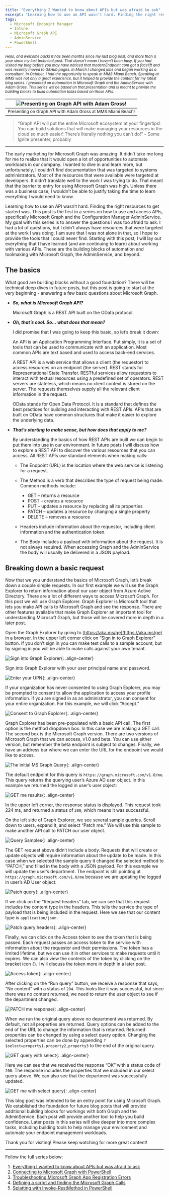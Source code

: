 ```yaml
---
title: "Everything I Wanted to know about APIs but was afraid to ask"
excerpt: "Learning how to use an API wasn’t hard. Finding the right resources to get started was. This post is the first in a series on how to use and access APIs, specifically Microsoft Graph and the Configuration Manager AdminService. "
tags:
  - Microsoft Endpoint Manager
  - Intune
  - Microsoft Graph API
  - AdminService
  - PowerShell
---
```


_<small>Hello, and welcome back! It has been months since my last blog post, and more than a year since my last technical post. That doesn’t mean I haven’t been busy. If you had visited my blog before you may have noticed that modernEndpoint.com got a facelift and was recently moved to GitHub pages. In March I changed jobs and began working as a consultant. In October, I had the opportunity to speak at MMS Miami Beach. Speaking at MMS was not only a great experience, but it helped to provide the content for my latest blog series. I presented on automation in Microsoft Graph and the AdminService with Adam Gross. This series will be based on that presentation and is meant to provide the building blocks to build automation tasks based on those APIs.</small>_

| ![Presenting on Graph API with Adam Gross!](https://managedblog.github.io/managed/assets/images/21.11.17/000AdamG.png) |
|:--:|
| <small>Presenting on Graph API with Adam Gross at MMS Miami Beach!</small>|

>“Graph API will put the entire Microsoft ecosystem at your fingertips! You can build solutions that will make managing your resources in the cloud so much easier! There’s literally nothing you can’t do!” – Some Ignite presenter, probably

____

The early marketing for Microsoft Graph was amazing. It didn’t take me long for me to realize that it would open a lot of opportunities to automate workloads in our company. I wanted to dive in and learn more, but unfortunately, I couldn’t find documentation that was targeted to systems administrators. Most of the resources that were available were targeted at developers. It didn’t translate well to the work I was trying to do. That meant that the barrier to entry for using Microsoft Graph was high. Unless there was a business case, I wouldn’t be able to justify taking the time to learn everything I would need to know. 

Learning how to use an API wasn’t hard. Finding the right resources to get started was. This post is the first in a series on how to use and access APIs, specifically Microsoft Graph and the Configuration Manager AdminService. My goal with this series is to answer the questions I was too afraid to ask. I had a lot of questions, but I didn’t always have resources that were targeted at the work I was doing. I am sure that I was not alone in that, so I hope to provide the tools that I could never find. Starting with this post, I will lay out everything that I have learned (and am continuing to learn) about working with various APIs. These are the building blocks of automation and toolmaking with Microsoft Graph, the AdminService, and beyond. 

The basics
----

What good are building blocks without a good foundation? There will be technical deep dives in future posts, but this post is going to start at the very beginning - answering a few basic questions about Microsoft Graph.

- _**So, what is Microsoft Graph API?**_

    Microsoft Graph is a REST API built on the OData protocol.

- _**Oh, that’s cool. So… what does that mean?**_

    I did promise that I was going to keep this basic, so let’s break it down:

    An API is an Application Programming Interface. Put simply, it is a set of tools that can be used to communicate with an application. Most common APIs are text based and used to access back-end services.

    A REST API is a web service that allows a client (the requestor) to access resources on an endpoint (the server). REST stands for Representational State Transfer. RESTful services allow requestors to interact with textual resources using a predefined set of operators. REST servers are stateless, which means no client context is stored on the server. The requests themselves supply all the relevant client information in the request.

    OData stands for Open Data Protocol. It is a standard that defines the best practices for building and interacting with REST APIs. APIs that are built on OData have common structures that make it easier to explore the underlying data.

- _**That’s starting to make sense, but how does that apply to me?**_

    By understanding the basics of how REST APIs are built we can begin to put them into use in our environment. In future posts I will discuss how to explore a REST API to discover the various resources that you can access. All REST APIs use standard elements when making calls:

    - The Endpoint (URL) is the location where the web service is listening for a request.
    - The Method is a verb that describes the type of request being made. Common methods include:

        - GET – returns a resource
        - POST – creates a resource
        - PUT – updates a resource by replacing all its properties
        - PATCH – updates a resource by changing a single property
        - DELETE – removes a resource

    - Headers include information about the requestor, including client information and the authentication token.
    - The Body includes a payload with information about the request. It is not always required. When accessing Graph and the AdminService the body will usually be delivered in a JSON payload.

Breaking down a basic request
----

Now that we you understand the basics of Microsoft Graph, let’s break down a couple simple requests. In our first example we will use the Graph Explorer to return information about our user object from Azure Active Directory. There are a lot of different ways to access Microsoft Graph. For this post we will use Graph Explorer. Graph Explorer is Microsoft tool that lets you make API calls to Microsoft Graph and see the response. There are other features available that make Graph Explorer an important tool for understanding Microsoft Graph, but those will be covered more in depth in a later post.

Open the Graph Explorer by going to [https://aka.ms/ge](https://aka.ms/ge) in a browser. In the upper left corner click on “Sign in to Graph Explorer” button. If you don’t sign in you can make test calls to a sample account, but by signing in you will be able to make calls against your own tenant.

![Sign into Graph Explorer](https://managedblog.github.io/managed/assets/images/21.11.17/001.authentication.png){: .align-center}

Sign into Graph Explorer with your user principal name and password. 

![Enter your UPN](https://managedblog.github.io/managed/assets/images/21.11.17/002.signin.png){: .align-center}

If your organization has never consented to using Graph Explorer, you may be prompted to consent to allow the application to access your profile information. If you are signed in as an administrator, you can consent for your entire organization. For this example, we will click “Accept.”

![Consent to Graph Explorer](https://managedblog.github.io/managed/assets/images/21.11.17/003.consent.png){: .align-center}

Graph Explorer has been pre-populated with a basic API call. The first option is the method dropdown box. In this case we are making a GET call. The second box is the Microsoft Graph version. There are two versions of Microsoft Graph that we can access, v1.0 and beta. You can use either version, but remember the beta endpoint is subject to changes. Finally, we have an address bar where we can enter the URL for the endpoint we would like to access. 

![The initial MS Graph Query](https://managedblog.github.io/managed/assets/images/21.11.17/004.initialquery.png){: .align-center}

The default endpoint for this query is `https://graph.microsoft.com/v1.0/me`. This query returns the querying user’s Azure AD user object. In this example we returned the logged in user’s user object:

![GET me results](https://managedblog.github.io/managed/assets/images/21.11.17/005.result.png){: .align-center}

In the upper left corner, the response status is displayed. This request took 224 ms, and returned a status of `200`, which means it was successful. 

On the left side of Graph Explorer, we see several sample queries. Scroll down to users, expand it, and select “Patch me.” We will use this sample to make another API call to PATCH our user object. 

![Query Samples](https://managedblog.github.io/managed/assets/images/21.11.17/006.querysamples.png){: .align-center}

The GET request above didn’t include a body. Requests that will create or update objects will require information about the update to be made. In this case when we selected the sample query it changed the selected method to “PATCH,” and filled in the body with a JSON payload. For this example we will update the user’s department. The endpoint is still pointing at `https://graph.microsoft.com/v1.0/me` because we are updating the logged in user’s AD User object.

![Patch query](https://managedblog.github.io/managed/assets/images/21.11.17/007.patchquery.png){: .align-center}

If we click on the “Request headers” tab, we can see that this request includes the content type in the headers. This tells the service the type of payload that is being included in the request. Here we see that our content type is `application/json`.

![Patch query headers](https://managedblog.github.io/managed/assets/images/21.11.17/008.patchheaders.png){: .align-center}

Finally, we can click on the Access token to see the token that is being passed.  Each request passes an access token to the service with information about the requestor and their permissions. The token has a limited lifetime, but we can use it in other services to make requests until it expires. We can also view the contents of the token by clicking on the bracket icon {}. I will discuss the token more in depth in a later post.

![Access token](https://managedblog.github.io/managed/assets/images/21.11.17/009.token.png){: .align-center}

After clicking on the “Run query” button, we receive a response that says, “No content” with a status of `204`. This looks like it was successful, but since there was no content returned, we need to return the user object to see if the department changed. 

![PATCH me response](https://managedblog.github.io/managed/assets/images/21.11.17/010.patchresponse.png){: .align-center}

When we run the original query above no department was returned. By default, not all properties are returned. Query options can be added to the end of the URL to change the information that is returned.  Returned properties can be changed by using a select query option. Changing the selected properties can be done by appending `?$select=property1.property2,property3` to the end of the original query.

![GET query with select](https://managedblog.github.io/managed/assets/images/21.11.17/011.selectquery.png){: .align-center}

Here we can see that we received the response “OK” with a status code of `200`. The response includes the properties that we included in our select query above. We can also see that the department was successfully updated.

![GET me with select query](https://managedblog.github.io/managed/assets/images/21.11.17/012.finalresponse.png){: .align-center}

This blog post was intended to be an entry point for using Microsoft Graph. We established the foundation for future blog posts that will provide additional building blocks for workings with both Graph and the AdminService. Each post will provide another tool to help you build confidence. Later posts in this series will dive deeper into more complex tasks, including building tools to help manage your environment and automate your endpoint management workloads.

Thank you for visiting! Please keep watching for more great content!


____

Follow the full series below:

1. [Everything I wanted to know about APIs but was afraid to ask](https://www.modernendpoint.com/managed/everything-i-wanted-to-know-about-apis-but-was-afraid-to-ask/)
2. [Connecting to Microsoft Graph with PowerShell](https://www.modernendpoint.com/managed/connecting-to-microsoft-graph-with-powershell/)
3. [Troubleshooting Microsoft Graph App Registration Errors](https://www.modernendpoint.com/managed/troubleshooting-microsoft-graph-app-registration-errors/)
4. [Defining a script and finding the Microsoft Graph Calls](https://www.modernendpoint.com/managed/Defining-a-script-and-finding-the-Microsoft-Graph-Queries/)
5. [Splatting with Invoke-RestMethod in PowerShell](https://www.modernendpoint.com/managed/PowerShell-tips-for-accessing-Microsoft-Graph-in-PowerShell/)